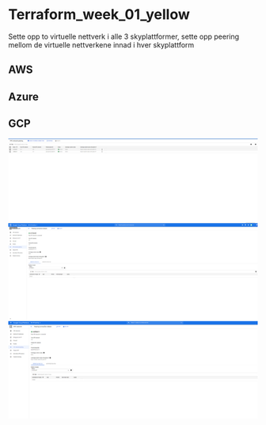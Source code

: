 # Terraform_week_01_yellow
Sette opp to virtuelle nettverk i alle 3 skyplattformer, sette opp peering mellom de virtuelle nettverkene innad i hver skyplattform

## AWS

## Azure

## GCP 

![alt text](GCP/screenshots/gcp_peering_01.PNG)
![alt text](GCP/screenshots/gcp_peering_02.PNG)
![alt text](GCP/screenshots/gcp_peering_03.PNG)


